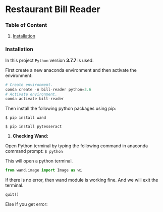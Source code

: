 # Restaurant Bill Reader

### Table of Content
1. [Installation](#installation)



### Installation
In this project `Python` version **3.7.7** is used.

First create a new anaconda environment and then activate the environment:
```python
# Create environmemt.
conda create -n bill-reader python=3.6
# Activate environment.
conda activate bill-reader
```

Then install the following python packages using pip:

`$ pip install wand`

`$ pip install pytesseract`

  1. **Checking Wand:**
  
  Open Python terminal by typing the following command in anaconda command prompt:
  `$ python`

  This will open a python terminal.

  ```python
  from wand.image import Image as wi
  ```

  If there is no error, then wand module is working fine.
  And we will exit the terminal.

  ```python
  quit()
  ```

  Else If you get error:

    
    
